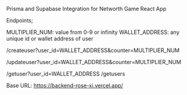 Prisma and Supabase Integration for Networth Game React App

Endpoints;

MULTIPLIER_NUM: value from 0-9 or infinity
WALLET_ADDRESS: any unique id or wallet address of user 

/createuser?user_id=WALLET_ADDRESS&counter=MULTIPLIER_NUM

/updateuser?user_id=WALLET_ADDRESS&counter=MULTIPLIER_NUM

/getuser?user_id=WALLET_ADDRESS
/getusers

Base URL: https://backend-rose-xi.vercel.app/

